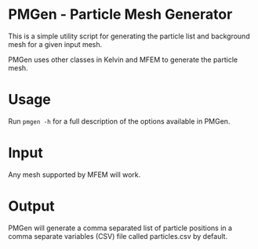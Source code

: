 PMGen - Particle Mesh Generator
=

This is a simple utility script for generating the particle list and background mesh for a given input mesh.

PMGen uses other classes in Kelvin and MFEM to generate the particle mesh.

Usage
==

Run `pmgen -h` for a full description of the options available in PMGen. 

Input 
==

Any mesh supported by MFEM will work.

Output
==

PMGen will generate a comma separated list of particle positions in a comma separate variables (CSV) file called particles.csv by default. 

